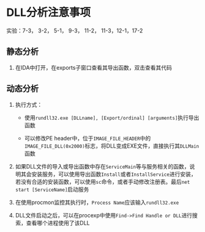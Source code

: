# DLL分析注意事项

实验：7-3， 3-2， 5-1， 9-3， 11-2， 11-3，12-1，17-2

## 静态分析

1. 在IDA中打开，在exports子窗口查看其导出函数，双击查看其代码

## 动态分析

1. 执行方式：

   - 使用`rundll32.exe [DLLname], [Export/ordinal] [arguments]`执行导出函数

   - 可以修改PE header中，位于`IMAGE_FILE_HEADER`中的`IMAGE_FILE_DLL(0x2000)`标志，将DLL变成EXE文件，直接执行其`DLLMain`函数

2. 如果DLL文件的导入或导出函数中存在`ServiceMain`等与服务相关的函数，说明其会安装服务，可以使用导出函数`Install`或者`InstallService`进行安装，若没有合适的安装函数，可以使用`sc`命令，或者手动修改注册表。最后`net start [ServiceName]`启动服务

3. 在使用procmon监控其执行时，`Process Name`应该输入`rundll32.exe`

4. DLL文件启动之后，可以在procexp中使用`Find->Find Handle or DLL`进行搜索，查看哪个进程使用了该DLL